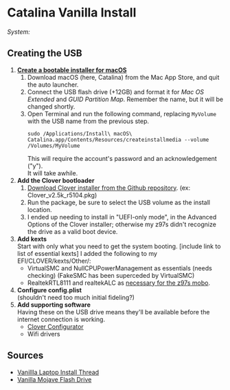 # Catalina Vanilla Install
_System:_  

## Creating the USB

1. **[Create a bootable installer for macOS](https://support.apple.com/en-us/HT201372)**
    1. Download macOS (here, Catalina) from the Mac App Store, and quit the auto launcher.
    1. Connect the USB flash drive (+12GB) and format it for _Mac OS Extended_ and _GUID Partition Map_. Remember the name, but it will be changed shortly.
    1. Open Terminal and run the following command, replacing `MyVolume` with the USB name from the previous step.
        ```
        sudo /Applications/Install\ macOS\ Catalina.app/Contents/Resources/createinstallmedia --volume /Volumes/MyVolume
        ```
        This will require the account's password and an acknowledgement ("y").  
        It will take awhile.
1. **Add the Clover bootloader**
    1. [Download Clover installer from the Github repository](https://github.com/CloverHackyColor/CloverBootloader/releases). (ex: Clover_v2.5k_r5104.pkg)
    1. Run the package, be sure to select the USB volume as the install location.
    1. I ended up needing to install in "UEFI-only mode", in the Advanced Options of the Clover installer; otherwise my z97s didn't recognize the drive as a valid boot device.
1. **Add kexts**  
    Start with only what you need to get the system booting. [include link to list of essential kexts]
    I added the following to my EFI/CLOVER/kexts/Other/:  
    - VirtualSMC and NullCPUPowerManagement as essentials (needs checking) (FakeSMC has been superceded by VirtualSMC)
    - RealtekRTL8111 and realtekALC as [necessary for the z97s mobo](https://www.tonymacx86.com/threads/success-msi-z97s-sli-krait-edition-4690k-evga-gtx-960-el-capitan-clover.175301/).
1. **Configure config.plist**  
    (shouldn't need too much initial fideling?)
1. **Add supporting software**  
  Having these on the USB drive means they'll be available before the internet connection is working.
    - [Clover Configurator](https://mackie100projects.altervista.org/download-clover-configurator/)
    - Wifi drivers  


## Sources
- [Vanillla Laptop Install Thread](https://www.tonymacx86.com/threads/guide-dell-latitude-e6540.291162/)
- [Vanilla Mojave Flash Drive](https://hackintosher.com/guides/how-to-make-a-macos-10-14-mojave-flash-drive-installer/)

